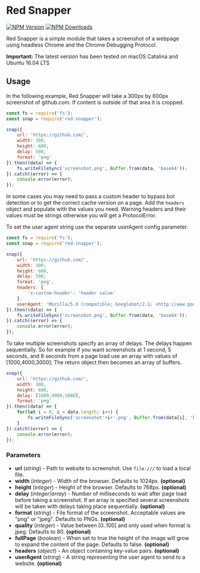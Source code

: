 # Red Snapper

[![NPM Version][npm-image]][npm-url]
[![NPM Downloads][downloads-image]][downloads-url]

Red Snapper is a simple module that takes a screenshot of a webpage using headless Chrome and the Chrome Debugging Protocol.

**Important:** The latest version has been tested on macOS Catalina and Ubuntu 16.04 LTS

## Usage

In the following example, Red Snapper will take a 300px by 600px screenshot of github.com. If content is outside of that area it is cropped.

```JavaScript
const fs = require('fs');
const snap = require('red-snapper');

snap({
    url: 'https://github.com/',
    width: 300,
    height: 600,
    delay: 500,
    format: 'png'
}).then((data) => {
    fs.writeFileSync('screenshot.png', Buffer.from(data, 'base64'));
}).catch((error) => {
    console.error(error);
});
```

In some cases you may need to pass a custom header to bypass bot detection or to get the correct cache version on a page. Add the `headers` object and populate with the values you need. Warning headers and their values must be strings otherwise you will get a ProtocolError.

To set the user agent string use the separate userAgent config parameter.

```javascript
const fs = require('fs');
const snap = require('red-snapper');

snap({
    url: 'https://github.com/',
    width: 300,
    height: 600,
    delay: 500,
    format: 'png',
    headers: {
        'x-custom-header': 'header value'
    },
    userAgent: 'Mozilla/5.0 (compatible; Googlebot/2.1; +http://www.google.com/bot.html)'
}).then((data) => {
    fs.writeFileSync('screenshot.png', Buffer.from(data, 'base64'));
}).catch((error) => {
    console.error(error);
});
```

To take multiple screenshots specify an array of delays. The delays happen sequentially. So for example if you want screenshots at 1 second, 5 seconds, and 8 seconds from a page load use an array with values of [1000,4000,3000]; The return object then becomes an array of buffers.

```JavaScript
snap({
    url: 'https://github.com/',
    width: 300,
    height: 600,
    delay: [1000,4000,3000],
    format: 'png'
}).then((data) => {
    for(let i = 0; i < data.length; i++) {
        fs.writeFileSync('screenshot'+i+'.png', Buffer.from(data[i], 'base64'));
    }
}).catch((error) => {
    console.error(error);
});
```

### Parameters

-   **url** (_string_) - Path to website to screenshot. Use `file:///` to load a local file.
-   **width** (_integer_) - Width of the browser. Defaults to 1024px. **(optional)**
-   **height** (_integer_) - Height of the browser. Defaults to 768px. **(optional)**
-   **delay** (_integer|array_) - Number of milliseconds to wait after page load before taking a screenshot. If an array is specified several screenshots will be taken with delays taking place sequentially. **(optional)**
-   **format** (_string_) - File format of the screenshot. Acceptable values are "png" or "jpeg". Defaults to PNGs. **(optional)**
-   **quality** (_integer_) - Value between [0..100] and only used when format is jpeg. Defaults to 80. **(optional)**
-   **fullPage** (_boolean_) - When set to true the height of the image will grow to expand the content of the page. Defaults to false. **(optional)**
-   **headers** (_object_) - An object containing key-value pairs. **(optional)**
-   **userAgent** (_string_) - A string representing the user agent to send to a website. **(optional)**

[npm-image]: https://img.shields.io/npm/v/red-snapper.svg?style=flat
[npm-url]: https://npmjs.org/package/red-snapper
[downloads-image]: https://img.shields.io/npm/dm/red-snapper.svg
[downloads-url]: https://npmjs.org/package/red-snapper
